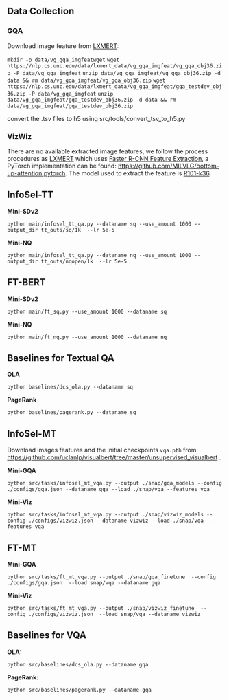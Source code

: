 ## Data Collection

### GQA

Download image feature from [LXMERT](https://github.com/airsplay/lxmert):

`mkdir -p data/vg_gqa_imgfeatwget` 
`wget https://nlp.cs.unc.edu/data/lxmert_data/vg_gqa_imgfeat/vg_gqa_obj36.zip -P data/vg_gqa_imgfeat`
`unzip data/vg_gqa_imgfeat/vg_gqa_obj36.zip -d data && rm data/vg_gqa_imgfeat/vg_gqa_obj36.zip`
`wget https://nlp.cs.unc.edu/data/lxmert_data/vg_gqa_imgfeat/gqa_testdev_obj36.zip -P data/vg_gqa_imgfeat`
`unzip data/vg_gqa_imgfeat/gqa_testdev_obj36.zip -d data && rm data/vg_gqa_imgfeat/gqa_testdev_obj36.zip` 

convert the .tsv files to h5 using src/tools/convert_tsv_to_h5.py

### VizWiz

There are no available extracted image features, we follow the process procedures as  [LXMERT](https://github.com/airsplay/lxmert) which uses [Faster R-CNN Feature Extraction](https://github.com/airsplay/lxmert?tab=readme-ov-file#faster-r-cnn-feature-extraction), a PyTorch implementation can be found: https://github.com/MILVLG/bottom-up-attention.pytorch. The model used to extract the feature is [R101-k36](https://awma1-my.sharepoint.com/:u:/g/personal/yuz_l0_tn/EUKhQ3hSRv9JrrW64qpNLSIBGoOjEGCkF8zvgBP9gKax-w?download=1).



## InfoSel-TT
**Mini-SDv2**
```
python main/infosel_tt_qa.py --dataname sq --use_amount 1000 --output_dir tt_outs/sq/1k  --lr 5e-5 
```

**Mini-NQ**

```
python main/infosel_tt_qa.py --dataname nq --use_amount 1000 --output_dir tt_outs/nqopen/1k  --lr 5e-5 
```

## FT-BERT

**Mini-SDv2**
```
python main/ft_sq.py --use_amount 1000 --dataname sq
```

**Mini-NQ**
```
python main/ft_nq.py --use_amount 1000 --dataname nq
```

## Baselines for Textual QA


**OLA**
```
python baselines/dcs_ola.py --dataname sq
```

**PageRank**
```
python baselines/pagerank.py --dataname sq
```

## InfoSel-MT

Download images features and the initial checkpoints `vqa.pth` from https://github.com/uclanlp/visualbert/tree/master/unsupervised_visualbert .

**Mini-GQA**

```
python src/tasks/infosel_mt_vqa.py --output ./snap/gqa_models --config ./configs/gqa.json --dataname gqa --load ./snap/vqa --features vqa 
```

**Mini-Viz**

```
python src/tasks/infosel_mt_vqa.py --output ./snap/vizwiz_models --config ./configs/vizwiz.json --dataname vizwiz --load ./snap/vqa --features vqa 
```

## FT-MT

**Mini-GQA**
```
python src/tasks/ft_mt_vqa.py --output ./snap/gqa_finetune  --config ./configs/gqa.json  --load snap/vqa --dataname gqa 
```

**Mini-Viz**
```
python src/tasks/ft_mt_vqa.py --output ./snap/vizwiz_finetune  --config ./configs/vizwiz.json  --load snap/vqa --dataname vizwiz 
```

## Baselines for VQA

**OLA:**
```
python src/baselines/dcs_ola.py --dataname gqa
```
**PageRank:**
```
python src/baselines/pagerank.py --dataname gqa
```




